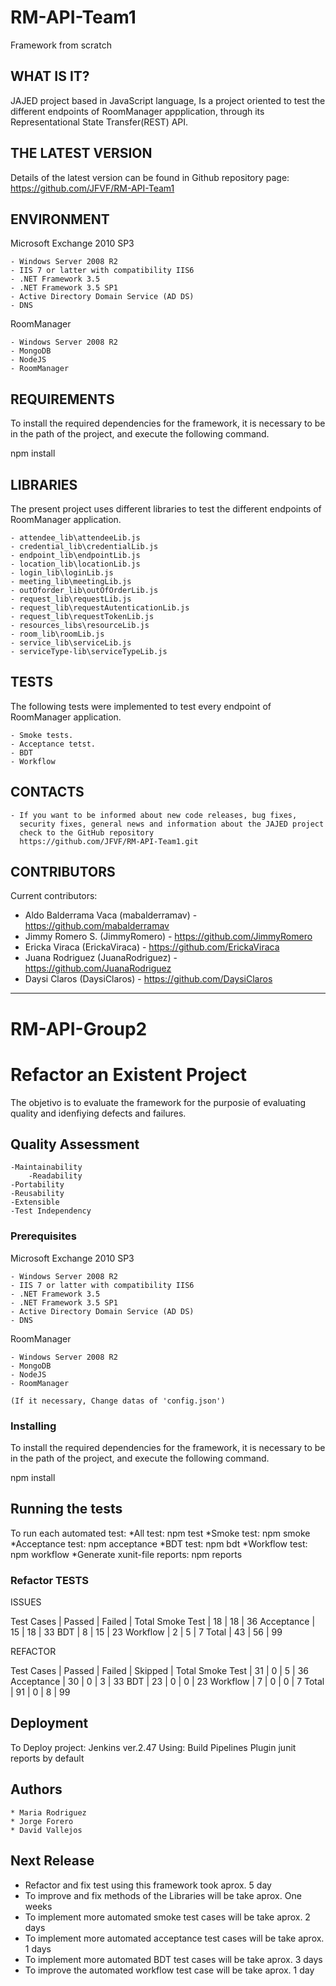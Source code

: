 # RM-API-Team1
Framework from scratch



WHAT IS IT?
------------

JAJED project based in JavaScript language, 
Is a project oriented to test the different endpoints of RoomManager appplication, 
through its Representational State Transfer(REST) API. 

THE LATEST VERSION
------------------

Details of the latest version can be found in Github repository page: https://github.com/JFVF/RM-API-Team1

ENVIRONMENT
-----------

Microsoft Exchange 2010 SP3

	- Windows Server 2008 R2
	- IIS 7 or latter with compatibility IIS6
	- .NET Framework 3.5
	- .NET Framework 3.5 SP1
	- Active Directory Domain Service (AD DS)
	- DNS

RoomManager

	- Windows Server 2008 R2
	- MongoDB
	- NodeJS
	- RoomManager

REQUIREMENTS
------------

To install the required dependencies for the framework, it is necessary to be in the path of the project, and execute the following command.

npm install

LIBRARIES
---------

The present project uses different libraries to test the different endpoints of RoomManager application.

	- attendee_lib\attendeeLib.js
	- credential_lib\credentialLib.js
	- endpoint_lib\endpointLib.js
	- location_lib\locationLib.js
	- login_lib\loginLib.js
	- meeting_lib\meetingLib.js
	- outOforder_lib\outOfOrderLib.js
	- request_lib\requestLib.js
	- request_lib\requestAutenticationLib.js
	- request_lib\requestTokenLib.js
	- resources_libs\resourceLib.js
	- room_lib\roomLib.js
	- service_lib\serviceLib.js
	- serviceType-lib\serviceTypeLib.js


TESTS
-----

The following tests were implemented to test every endpoint of RoomManager application.

	- Smoke tests.
	- Acceptance tetst.
	- BDT
	- Workflow

CONTACTS
--------

    - If you want to be informed about new code releases, bug fixes,
      security fixes, general news and information about the JAJED project
      check to the GitHub repository
      https://github.com/JFVF/RM-API-Team1.git

CONTRIBUTORS
------------

Current contributors:
 * Aldo Balderrama Vaca (mabalderramav) - https://github.com/mabalderramav
 * Jimmy Romero S. (JimmyRomero) - https://github.com/JimmyRomero
 * Ericka Viraca (ErickaViraca) - https://github.com/ErickaViraca
 * Juana Rodriguez (JuanaRodriguez) - https://github.com/JuanaRodriguez
 * Daysi Claros (DaysiClaros) - https://github.com/DaysiClaros
 
-----------------------------------------------------------------------------------------


# RM-API-Group2


 # Refactor an Existent Project

The objetivo is to evaluate the framework for the purposie of evaluating
quality and idenfiying defects and failures.

## Quality Assessment

	-Maintainability
		-Readability
	-Portability
	-Reusability
	-Extensible
	-Test Independency

### Prerequisites

Microsoft Exchange 2010 SP3

	- Windows Server 2008 R2
	- IIS 7 or latter with compatibility IIS6
	- .NET Framework 3.5
	- .NET Framework 3.5 SP1
	- Active Directory Domain Service (AD DS)
	- DNS

RoomManager

	- Windows Server 2008 R2
	- MongoDB
	- NodeJS
	- RoomManager
	
	(If it necessary, Change datas of 'config.json')

### Installing

To install the required dependencies for the framework, it is necessary to be in the path of the project, and execute the following command.

npm install

## Running the tests

To run each automated test:
*All test:
    npm test
*Smoke test:
    npm smoke
*Acceptance test:
    npm acceptance
*BDT test:
    npm bdt
*Workflow test:
    npm workflow
*Generate xunit-file reports:
    npm reports

### Refactor TESTS

ISSUES

Test Cases	| Passed	| Failed	| Total
Smoke Test	|	18		| 18		| 36
Acceptance	|	15		| 18		| 33
BDT			|	8		| 15		| 23
Workflow	|	2		| 5			| 7
Total		|	43		| 56		| 99

REFACTOR

Test Cases	| Passed	| Failed	| Skipped	| Total
Smoke Test	|	31		|	0		|	5		|	36
Acceptance	|	30		|	0		|	3		|	33
BDT			|	23		|	0		|	0		|	23
Workflow	|	7		|	0		|	0		|	7
Total		|	91		|	0		|	8		|	99


## Deployment

To Deploy project: Jenkins ver.2.47
Using: Build Pipelines Plugin
		junit reports by default

## Authors

	* Maria Rodriguez
	* Jorge Forero
	* David Vallejos
	
## Next Release

* Refactor and fix test using this framework took aprox. 5 day
* To improve and fix methods of the Libraries will be take aprox. One weeks
* To implement more automated smoke test cases will be take aprox. 2 days
* To implement more automated acceptance test cases will be take aprox. 1 days
* To implement more automated BDT test cases will be take aprox. 3 days
* To improve the automated workflow test case will be take aprox. 1 day 